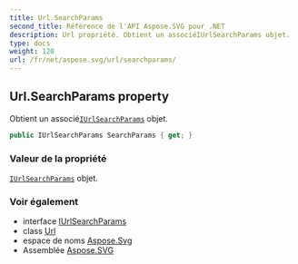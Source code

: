 ```yaml
---
title: Url.SearchParams
second_title: Référence de l'API Aspose.SVG pour .NET
description: Url propriété. Obtient un associéIUrlSearchParams objet.
type: docs
weight: 120
url: /fr/net/aspose.svg/url/searchparams/
---
```

## Url.SearchParams property

Obtient un associé[`IUrlSearchParams`](../../iurlsearchparams/) objet.

```csharp
public IUrlSearchParams SearchParams { get; }
```

### Valeur de la propriété

[`IUrlSearchParams`](../../iurlsearchparams/) objet.

### Voir également

* interface [IUrlSearchParams](../../iurlsearchparams/)
* class [Url](../)
* espace de noms [Aspose.Svg](../../url/)
* Assemblée [Aspose.SVG](../../../)


